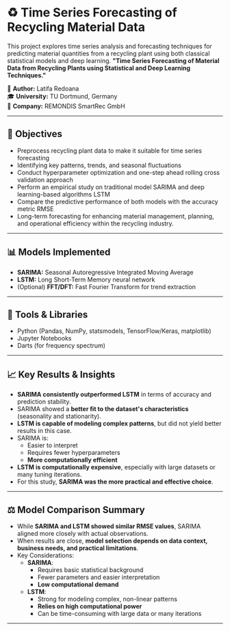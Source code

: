 # ♻️ Time Series Forecasting of Recycling Material Data

This project explores time series analysis and forecasting techniques for predicting material quantities from a recycling plant using both classical statistical models and deep learning.
**"Time Series Forecasting of Material Data from Recycling Plants using Statistical and Deep Learning Techniques."**

📘 **Author:** Latifa Redoana  
🎓 **University:** TU Dortmund, Germany  
🏢 **Company:** REMONDIS SmartRec GmbH

---

## 📌 Objectives

- Preprocess recycling plant data to make it suitable for time series forecasting
- Identifying key patterns, trends, and seasonal fluctuations
- Conduct hyperparameter optimization and one-step ahead rolling cross validation approach
- Perform an empirical study on  traditional model SARIMA and deep learning-based algorithms LSTM
- Compare the predictive performance of both models with the accuracy metric RMSE
- Long-term forecasting for enhancing material management, planning, and operational efficiency within the recycling industry.

---

## 📊 Models Implemented

- **SARIMA:** Seasonal Autoregressive Integrated Moving Average
- **LSTM:** Long Short-Term Memory neural network
- (Optional) **FFT/DFT:** Fast Fourier Transform for trend extraction

---

## 🧠 Tools & Libraries
- Python (Pandas, NumPy, statsmodels, TensorFlow/Keras, matplotlib)
- Jupyter Notebooks
- Darts (for frequency spectrum)

---

## 📈 Key Results & Insights

- **SARIMA consistently outperformed LSTM** in terms of accuracy and prediction stability.
- SARIMA showed a **better fit to the dataset's characteristics** (seasonality and stationarity).
- **LSTM is capable of modeling complex patterns**, but did not yield better results in this case.
- SARIMA is:
  - Easier to interpret
  - Requires fewer hyperparameters
  - **More computationally efficient**
- **LSTM is computationally expensive**, especially with large datasets or many tuning iterations.
- For this study, **SARIMA was the more practical and effective choice**.

---

## ⚖️ Model Comparison Summary

- While **SARIMA and LSTM showed similar RMSE values**, SARIMA aligned more closely with actual observations.
- When results are close, **model selection depends on data context, business needs, and practical limitations**.
- Key Considerations:
  - **SARIMA**:
    - Requires basic statistical background
    - Fewer parameters and easier interpretation
    - **Low computational demand**
  - **LSTM**:
    - Strong for modeling complex, non-linear patterns
    - **Relies on high computational power**
    - Can be time-consuming with large data or many iterations

---




